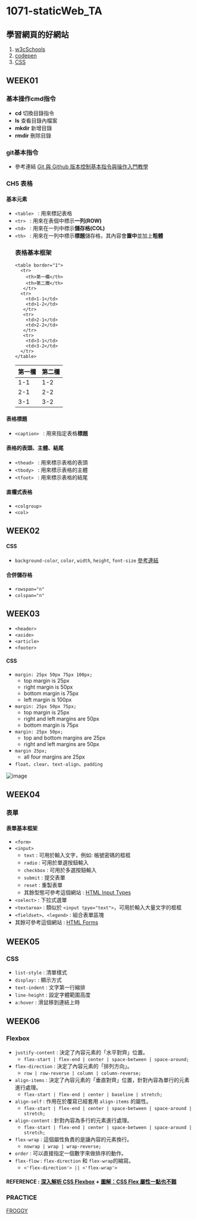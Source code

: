 # 1071-staticWeb_TA
## 學習網頁的好網站
1. [w3cSchools]
2. [codepen]
3. [CSS]
## WEEK01
### 基本操作cmd指令
* **cd** 切換目錄指令
* **ls** 查看目錄內檔案
* **mkdir** 新增目錄
* **rmdir** 刪除目錄
### git基本指令
* 參考連結 [Git 與 Github 版本控制基本指令與操作入門教學]

### CH5 表格
#### 基本元素
* `<table> ` : 用來標記表格
* `<tr> ` : 用來在表個中標示**一列(ROW)**
* `<td> ` : 用來在一列中標示**儲存格(COL)**
* `<th> ` : 用來在一列中標示**標題**儲存格，其內容會**置中**並加上**粗體**
  ### 表格基本框架
  ```
  <table border="1">
    <tr>
      <th>第一欄</th>
      <th>第二攔</th>
     </tr>
    <tr>
      <td>1-1</td>
      <td>1-2</td>
     </tr>
     <tr>
      <td>2-1</td>
      <td>2-2</td>
     </tr>
     <tr>
      <td>3-1</td>
      <td>3-2</td>
    </tr>
  </table>
  ```
  |第一欄|第二欄|
  |-----|-----|
  | 1-1 | 1-2 |
  | 2-1 | 2-2 |
  | 3-1 | 3-2 |
 
#### 表格標題
* `<caption> ` : 用來指定表格**標題**

#### 表格的表頭、主體、結尾
* `<thead> ` : 用來標示表格的表頭
* `<tbody> ` : 用來標示表格的主體
* `<tfoot> ` : 用來標示表格的結尾

#### 直欄式表格
* `<colgroup>`
* `<col>`

## WEEK02

#### CSS
*  `background-color`, `color`, `width`, `height`, `font-size` [參考連結]
#### 合併儲存格
* `rowspan="n"`
* `colspan="n"`

## WEEK03
* `<header>`
* `<aside>`
* `<article>`
* `<footer>`

#### CSS
* `margin: 25px 50px 75px 100px;`
  * top margin is 25px
  * right margin is 50px
  * bottom margin is 75px
  * left margin is 100px
* `margin: 25px 50px 75px;`
  * top margin is 25px
  * right and left margins are 50px
  * bottom margin is 75px
* `margin: 25px 50px;`
  * top and bottom margins are 25px
  * right and left margins are 50px
* `margin 25px;`
  * all four margins are 25px
* `float`、`clear`、`text-align`、`padding`

![image](http://3.bp.blogspot.com/_no61BxsTIjM/TSuaxv2bZEI/AAAAAAAAC2A/1SO2UfB2p3s/s1600/structure-html5%255B1%255D.gif)

## WEEK04

### 表單
#### 表單基本框架
* `<form>`
* `<input>`
  * `text` : 可用於輸入文字，例如: 帳號密碼的框框
  * `radio` : 可用於單選按鈕輸入
  * `checkbox` : 可用於多選按鈕輸入
  * `submit` : 提交表單
  * `reset` : 重製表單
  * 其餘型態可參考這個網站 : [HTML Input Types]
* `<select>` : 下拉式選單
* `<textarea>` : 類似於 `<input tpye="text">`，可用於輸入大量文字的框框
* `<fieldset>`、`<legend>` : 組合表單區塊
* 其餘可參考這個網站 : [HTML Forms]

## WEEK05
### CSS

* `list-style` : 清單樣式
* `display:` : 顯示方式
* `text-indent` : 文字第一行縮排
* `line-height` : 設定字體範圍高度
* `a:hover` : 滑鼠移到連結上時


## WEEK06

### Flexbox
* `justify-content` : 決定了內容元素的「水平對齊」位置。 
  * `flex-start | flex-end | center | space-between | space-around;`
* `flex-direction` : 決定了內容元素的「排列方向」。   
  * `row | row-reverse | column | column-reverse;`
* `align-items` : 決定了內容元素的「垂直對齊」位置，針對內容為單行的元素進行處理。 
  * `flex-start | flex-end | center | baseline | stretch;`
* `align-self` : 作用在於覆寫已經套用 `align-items` 的屬性。 
  * `flex-start | flex-end | center | space-between | space-around | stretch;`
* `align-content` : 針對內容為多行的元素進行處理。 
  * `flex-start | flex-end | center | space-between | space-around | stretch;`
* `flex-wrap` : 這個屬性負責的是讓內容的元素換行。 
  * `nowrap | wrap | wrap-reverse;`
* `order` : 可以直接指定一個數字來做排序的動作。 
* `flex-flow` : `flex-direction` 和 `flex-wrap`的縮寫。 
  * `<'flex-direction'> || <'flex-wrap'>`
#### REFERENCE : [深入解析 CSS Flexbox] + [圖解：CSS Flex 屬性一點也不難]

### PRACTICE
[FROGGY]



[Git 與 Github 版本控制基本指令與操作入門教學]: https://blog.techbridge.cc/2018/01/17/learning-programming-and-coding-with-python-git-and-github-tutorial/
[w3cSchools]: https://www.w3schools.com/html/default.asp
[codepen]: https://codepen.io/
[參考連結]: https://www.w3schools.com/cssref/css_colors.asp
[CSS]: http://zh-tw.learnlayout.com/
[HTML Input Types]: https://www.w3schools.com/html/html_form_input_types.asp
[HTML Forms]: https://www.w3schools.com/html/html_forms.asp
[FROGGY]: https://flexboxfroggy.com/
[深入解析 CSS Flexbox]: https://www.oxxostudio.tw/articles/201501/css-flexbox.html
[圖解：CSS Flex 屬性一點也不難]: https://wcc723.github.io/css/2017/07/21/css-flex/
